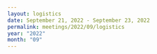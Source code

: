 ```yaml
---
layout: logistics
date: September 21, 2022 - September 23, 2022
permalink: meetings/2022/09/logistics
year: "2022"
month: "09"
---
```


